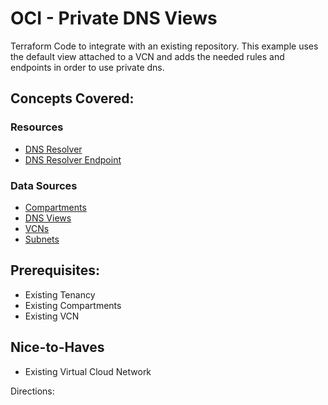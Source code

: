 # OCI - Private DNS Views
Terraform Code to integrate with an existing repository. This example uses the default view attached to a VCN and adds the needed rules and endpoints in order to use private dns.

## Concepts Covered:
### Resources
* [DNS Resolver](https://registry.terraform.io/providers/oracle/oci/latest/docs/resources/dns_resolver)
* [DNS Resolver Endpoint](https://registry.terraform.io/providers/oracle/oci/latest/docs/resources/dns_resolver_endpoint)
### Data Sources
* [Compartments](https://registry.terraform.io/providers/oracle/oci/latest/docs/data-sources/identity_compartments)
* [DNS Views](https://registry.terraform.io/providers/oracle/oci/latest/docs/data-sources/dns_views)
* [VCNs](https://registry.terraform.io/providers/oracle/oci/latest/docs/data-sources/core_vcns)
* [Subnets](https://registry.terraform.io/providers/oracle/oci/latest/docs/data-sources/core_subnets)

## Prerequisites:
* Existing Tenancy
* Existing Compartments
* Existing VCN

## Nice-to-Haves
* Existing Virtual Cloud Network

Directions: